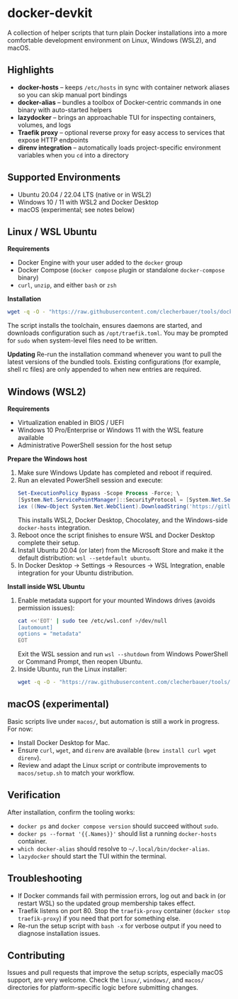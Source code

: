 # docker-devkit
A collection of helper scripts that turn plain Docker installations into a more comfortable development environment on Linux, Windows (WSL2), and macOS.

## Highlights
- **docker-hosts** – keeps `/etc/hosts` in sync with container network aliases so you can skip manual port bindings
- **docker-alias** – bundles a toolbox of Docker-centric commands in one binary with auto-started helpers
- **lazydocker** – brings an approachable TUI for inspecting containers, volumes, and logs
- **Traefik proxy** – optional reverse proxy for easy access to services that expose HTTP endpoints
- **direnv integration** – automatically loads project-specific environment variables when you `cd` into a directory

## Supported Environments
- Ubuntu 20.04 / 22.04 LTS (native or in WSL2)
- Windows 10 / 11 with WSL2 and Docker Desktop
- macOS (experimental; see notes below)

## Linux / WSL Ubuntu
**Requirements**
- Docker Engine with your user added to the `docker` group
- Docker Compose (`docker compose` plugin or standalone `docker-compose` binary)
- `curl`, `unzip`, and either `bash` or `zsh`

**Installation**
```bash
wget -q -O - "https://raw.githubusercontent.com/clecherbauer/tools/docker-devkit/master/linux/setup.sh" | bash
```
The script installs the toolchain, ensures daemons are started, and downloads configuration such as `/opt/traefik.toml`. You may be prompted for `sudo` when system-level files need to be written.

**Updating**
Re-run the installation command whenever you want to pull the latest versions of the bundled tools. Existing configurations (for example, shell rc files) are only appended to when new entries are required.

## Windows (WSL2)
**Requirements**
- Virtualization enabled in BIOS / UEFI
- Windows 10 Pro/Enterprise or Windows 11 with the WSL feature available
- Administrative PowerShell session for the host setup

**Prepare the Windows host**
1. Make sure Windows Update has completed and reboot if required.
2. Run an elevated PowerShell session and execute:
   ```powershell
   Set-ExecutionPolicy Bypass -Scope Process -Force; \
   [System.Net.ServicePointManager]::SecurityProtocol = [System.Net.ServicePointManager]::SecurityProtocol -bor 3072; \
   iex ((New-Object System.Net.WebClient).DownloadString('https://gitlab.com/clecherbauer/tools/docker-devkit/-/raw/master/windows/setup_dependencies.ps1'))
   ```
   This installs WSL2, Docker Desktop, Chocolatey, and the Windows-side `docker-hosts` integration.
3. Reboot once the script finishes to ensure WSL and Docker Desktop complete their setup.
4. Install Ubuntu 20.04 (or later) from the Microsoft Store and make it the default distribution: `wsl --setdefault ubuntu`.
5. In Docker Desktop → Settings → Resources → WSL Integration, enable integration for your Ubuntu distribution.

**Install inside WSL Ubuntu**
1. Enable metadata support for your mounted Windows drives (avoids permission issues):
   ```bash
   cat <<'EOT' | sudo tee /etc/wsl.conf >/dev/null
   [automount]
   options = "metadata"
   EOT
   ```
   Exit the WSL session and run `wsl --shutdown` from Windows PowerShell or Command Prompt, then reopen Ubuntu.
2. Inside Ubuntu, run the Linux installer:
   ```bash
   wget -q -O - "https://raw.githubusercontent.com/clecherbauer/tools/docker-devkit/master/linux/setup.sh" | bash
   ```

## macOS (experimental)
Basic scripts live under `macos/`, but automation is still a work in progress. For now:
- Install Docker Desktop for Mac.
- Ensure `curl`, `wget`, and `direnv` are available (`brew install curl wget direnv`).
- Review and adapt the Linux script or contribute improvements to `macos/setup.sh` to match your workflow.

## Verification
After installation, confirm the tooling works:
- `docker ps` and `docker compose version` should succeed without `sudo`.
- `docker ps --format '{{.Names}}'` should list a running `docker-hosts` container.
- `which docker-alias` should resolve to `~/.local/bin/docker-alias`.
- `lazydocker` should start the TUI within the terminal.

## Troubleshooting
- If Docker commands fail with permission errors, log out and back in (or restart WSL) so the updated group membership takes effect.
- Traefik listens on port 80. Stop the `traefik-proxy` container (`docker stop traefik-proxy`) if you need that port for something else.
- Re-run the setup script with `bash -x` for verbose output if you need to diagnose installation issues.

## Contributing
Issues and pull requests that improve the setup scripts, especially macOS support, are very welcome. Check the `linux/`, `windows/`, and `macos/` directories for platform-specific logic before submitting changes.
